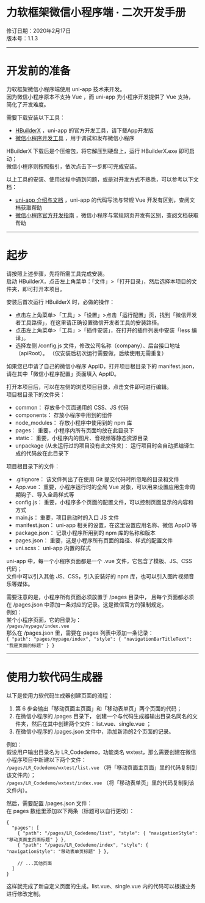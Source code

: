 # 力软框架微信小程序端 · 二次开发手册
修订日期：2020年2月17日  
版本号：1.1.3  
  
-----
  
# 开发前的准备
力软框架微信小程序端使用 uni-app 技术来开发。  
因为微信小程序原本不支持 Vue ，而 uni-app 为小程序开发提供了 Vue 支持，简化了开发难度。  
  
需要下载安装以下工具：
- [HBuilderX](https://www.dcloud.io/hbuilderx.html) ，uni-app 的官方开发工具，请下载App开发版
- [微信小程序开发工具](https://developers.weixin.qq.com/miniprogram/dev/devtools/download.html) ，用于调试和发布微信小程序
  
HBuilderX 下载后是个压缩包，将它解压到硬盘上，运行 HBuilderX.exe 即可启动；  
微信小程序则按照指引，依次点击下一步即可完成安装。 
  
以上工具的安装、使用过程中遇到问题，或是对开发方式不熟悉，可以参考以下文档：
- [uni-app 介绍与文档](https://uniapp.dcloud.io/) ，uni-app 的代码写法与常规 Vue 开发有区别，查阅文档获取帮助  
- [微信小程序官方开发指南](https://developers.weixin.qq.com/miniprogram/dev/framework/) ，微信小程序与常规网页开发有区别，查阅文档获取帮助  
  
-----
# 起步
请按照上述步骤，先将所需工具完成安装。  
启动 HBuilderX，点击左上角菜单：「文件」>「打开目录」，然后选择本项目的文件夹，即可打开本项目。  
  
安装后首次运行 HBuilderX 时，必做的操作：
- 点击左上角菜单>「工具」>「设置」>点击「运行配置」页，找到「微信开发者工具路径」，在这里请正确设置微信开发者工具的安装路径。
- 点击左上角菜单>「工具」>「插件安装」，在打开的插件列表中安装「less 编译」。
- 选择左侧 /config.js 文件，修改公司名称（company）、后台接口地址（apiRoot）。
（仅安装后初次运行需要做，后续使用无需重复）  
  
如果您已申请了自己的微信小程序 AppID，打开项目根目录下的 manifest.json，请在其中「微信小程序配置」页面填入 AppID。  
  
打开本项目后，可以在左侧的浏览项目目录，点击文件即可进行编辑。  
项目根目录下的文件夹：
- common： 存放多个页面通用的 CSS、JS 代码
- components： 存放小程序中用到的组件
- node_modules： 存放小程序中使用到的 npm 库
- pages： 重要，小程序内所有页面均放在此目录下
- static： 重要，小程序内的图片、音视频等静态资源目录
- unpackage (从未运行过的项目没有此文件夹)： 运行项目时会自动把编译生成的代码放在此目录下
  
项目根目录下的文件：
- .gitignore： 该文件列出了在使用 Git 提交代码时所忽略的目录和文件
- App.vue： 重要，小程序运行时的全局 Vue 对象，可以用来设置应用生命周期钩子、导入全局样式等
- config.js： 重要，小程序多个页面的配置文件，可以控制页面显示的内容和方式
- main.js： 重要，项目启动时的入口 JS 文件
- manifest.json： uni-app 相关的设置，在这里设置应用名称、微信 AppID 等
- package.json： 记录小程序所用到的 npm 库的名称和版本
- pages.json： 重要，这是小程序所有页面的路径、样式的配置文件
- uni.scss： uni-app 内置的样式
  
uni-app 中，每一个小程序页面都是一个 .vue 文件，它包含了模板、JS、CSS 代码；  
文件中可以引入其他 JS、CSS，引入安装好的 npm 库，也可以引入图片视频音乐等媒体。  
  
需要注意的是，小程序所有页面必须放置于 /pages 目录中， 且每个页面都必须在 /pages.json 中添加一条对应的记录。这是微信官方的强制规定。  
例如：  
某个小程序页面，它的目录为：  
`/pages/mypage/index.vue`  
那么在 /pages.json 里，需要在 pages 列表中添加一条记录：  
`{ "path": "pages/mypage/index", "style": { "navigationBarTitleText": "我是页面的标题" } }`  
  
-----
  
# 使用力软代码生成器
以下是使用力软代码生成器创建页面的流程：  
1. 第 6 步会输出「移动页面主页面」和「移动表单页」两个页面的代码；  
2. 在微信小程序的 /pages 目录下， 创建一个与代码生成器输出目录名同名的文件夹，然后在其中创建两个文件：list.vue、single.vue ；  
3. 在微信小程序的 /pages.json 文件中，添加新添的2个页面的记录。
  
例如：  
假设用户输出目录名为 LR_Codedemo，功能类名 wxtest，那么需要创建在微信小程序项目中新建以下两个文件：  
`/pages/LR_Codedemo/wxtest/list.vue` （将「移动页面主页面」里的代码复制到该文件内）；  
`/pages/LR_Codedemo/wxtest/index.vue` （将「移动表单页」里的代码复制到该文件内）。

然后，需要配置 /pages.json 文件：  
在 pages 数组里添加以下两条（标题可以自行更改）：  
```
{
  "pages": [
    { "path": "/pages/LR_Codedemo/list", "style": { "navigationStyle": "移动页面主页面标题" } },
    { "path": "/pages/LR_Codedemo/index", "style": { "navigationStyle": "移动表单页标题" } },
    
    // ...其他页面
  ]
}  
```
这样就完成了新自定义页面的生成。list.vue、single.vue 内的代码可以根据业务进行修改定制。  